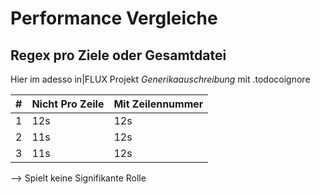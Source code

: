 # Performance Vergleiche
## Regex pro Ziele oder Gesamtdatei
Hier im adesso in|FLUX Projekt *Generikaauschreibung*
mit .todocoignore

|#|Nicht Pro Zeile|Mit Zeilennummer|
|----|----|----|
|1|12s|12s|
|2|11s|12s|
|3|11s|12s|

--> Spielt keine Signifikante Rolle